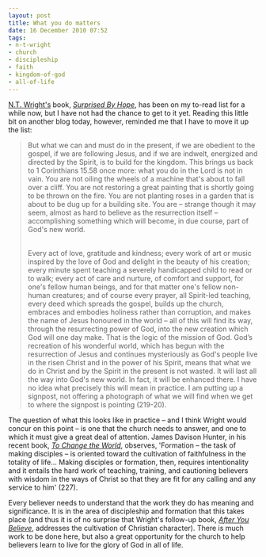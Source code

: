 ```yaml
---
layout: post
title: What you do matters
date: 16 December 2010 07:52
tags:
- n-t-wright
- church
- discipleship
- faith
- kingdom-of-god
- all-of-life
---
```

<p><a href="http://en.wikipedia.org/wiki/N._T._Wright">N.T. Wright's</a> book, <em><a href="http://www.wtsbooks.com/product-exec/product_id/5528/nm/Surprised_by_Hope_Rethinking_Heaven_the_Resurrection_and_the_Mission_of_the_Church_Hardcover_">Surprised By Hope</a></em>, has been on my to-read list for a while now, but I have not had the chance to get to it yet. Reading this little bit on another blog today, however, reminded me that I have to move it up the list:</p>
<blockquote>
But what we can and must do in the present, if we are obedient to the gospel, if we are following Jesus, and if we are indwelt, energized and directed by the Spirit, is to build for the kingdom. This brings us back to 1 Corinthians 15.58 once more: what you do in the Lord is not in vain. You are not oiling the wheels of a machine that's about to fall over a cliff. You are not restoring a great painting that is shortly going to be thrown on the fire. You are not planting roses in a garden that is about to be dug up for a building site. You are &ndash; strange though it may seem, almost as hard to believe as the resurrection itself &ndash; accomplishing something which will become, in due course, part of God's new world. <br><br>

Every act of love, gratitude and kindness; every work of art or music inspired by the love of God and delight in the beauty of his creation; every minute spent teaching a severely handicapped child to read or to walk; every act of care and nurture, of comfort and support, for one's fellow human beings, and for that matter one's fellow non-human creatures; and of course every prayer, all Spirit-led teaching, every deed which spreads the gospel, builds up the church, embraces and embodies holiness rather than corruption, and makes the name of Jesus honoured in the world &ndash; all of this will find its way, through the resurrecting power of God, into the new creation which God will one day make. That is the logic of the mission of God. God&rsquo;s recreation of his wonderful world, which has begun with the resurrection of Jesus and continues mysteriously as God's people live in the risen Christ and in the power of his Spirit, means that what we do in Christ and by the Spirit in the present is not wasted. It will last all the way into God's new world. In fact, it will be enhanced there. I have no idea what precisely this will mean in practice. I am putting up a signpost, not offering a photograph of what we will find when we get to where the signpost is pointing (219-20).
</blockquote>
<p>The question of what this looks like in practice &ndash; and I think Wright would concur on this point &ndash; is one that the church needs to answer, and one to which it must give a great deal of attention.&nbsp;James Davison Hunter, in his recent book,&nbsp;<em><a href="http://www.wtsbooks.com/product-exec/product_id/6886/nm/To+Change+the+World:+The+Irony,+Tragedy,+and+Possibility+of+Christianity+in+the+Late+Modern+World+(Hardcover)">To Change the World</a></em>, observes, 'Formation &ndash; the task of making disciples &ndash; is oriented toward the cultivation of faithfulness in the totality of life... Making disciples or formation, then, requires intentionality and it entails the hard work of teaching, training, and cautioning believers with wisdom in the ways of Christ so that they are fit for any calling and any service to him' (227).</p>

Every believer needs to understand that the work they do has meaning and significance. It is in the area of discipleship and formation that this takes place (and thus it is of no surprise that Wright's follow-up book, <em><a href="https://www.wtsbooks.com/product-exec/product_id/6836/showtab/2">After You Believe</a></em>, addresses the cultivation of Christian character). There is much work to be done here, but also a great opportunity for the church to help believers learn to live for the glory of God in all of life.
